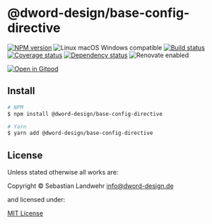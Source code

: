 <!-- TITLE/ -->
# @dword-design/base-config-directive
<!-- /TITLE -->

<!-- BADGES/ -->
[![NPM version](https://img.shields.io/npm/v/@dword-design/base-config-directive.svg)](https://npmjs.org/package/@dword-design/base-config-directive)
![Linux macOS Windows compatible](https://img.shields.io/badge/os-linux%20%7C%C2%A0macos%20%7C%C2%A0windows-blue)
[![Build status](https://img.shields.io/github/workflow/status/dword-design/base-config-directive/build)](https://github.com/dword-design/base-config-directive/actions)
[![Coverage status](https://img.shields.io/coveralls/dword-design/base-config-directive)](https://coveralls.io/github/dword-design/base-config-directive)
[![Dependency status](https://img.shields.io/david/dword-design/base-config-directive)](https://david-dm.org/dword-design/base-config-directive)
![Renovate enabled](https://img.shields.io/badge/renovate-enabled-brightgreen)

[![Open in Gitpod](https://gitpod.io/button/open-in-gitpod.svg)](https://gitpod.io/#https://github.com/dword-design/base-config-directive)
<!-- /BADGES -->

<!-- DESCRIPTION/ -->

<!-- /DESCRIPTION -->

<!-- INSTALL/ -->
## Install

```bash
# NPM
$ npm install @dword-design/base-config-directive

# Yarn
$ yarn add @dword-design/base-config-directive
```
<!-- /INSTALL -->

<!-- LICENSE/ -->
## License

Unless stated otherwise all works are:

Copyright &copy; Sebastian Landwehr <info@dword-design.de>

and licensed under:

[MIT License](https://opensource.org/licenses/MIT)
<!-- /LICENSE -->
